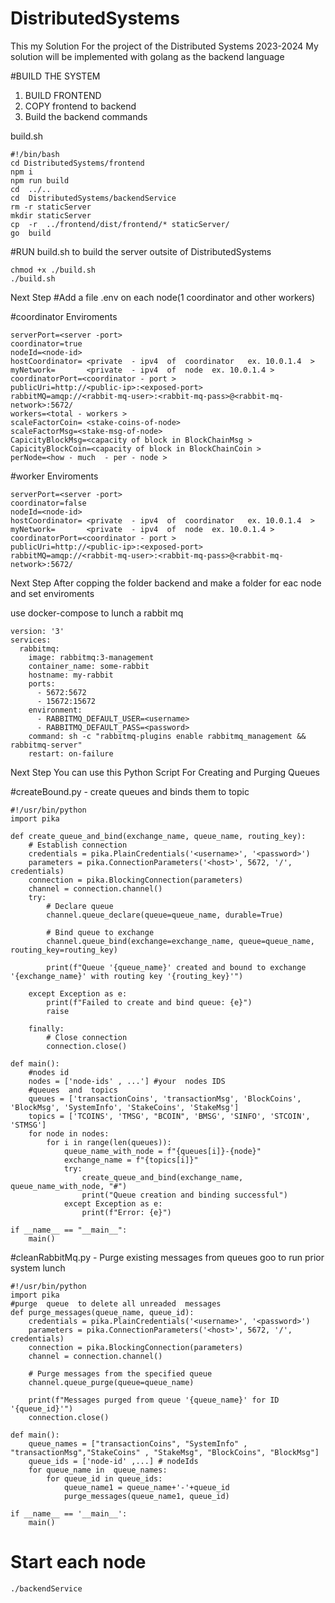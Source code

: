 # DistributedSystems
This  my  Solution  For  the project  of  the Distributed Systems  2023-2024
My solution will be  implemented  with  golang as  the  backend  language 

#BUILD THE SYSTEM
1)  BUILD FRONTEND
2)  COPY frontend to backend
3)  Build the backend
commands

build.sh
```
#!/bin/bash
cd DistributedSystems/frontend
npm i
npm run build
cd  ../..
cd  DistributedSystems/backendService
rm -r staticServer
mkdir staticServer
cp  -r  ../frontend/dist/frontend/* staticServer/
go  build
```

#RUN build.sh  to build the  server outsite of  DistributedSystems
```
chmod +x ./build.sh
./build.sh
```

Next Step 
#Add  a file .env on each node(1 coordinator and  other workers)


#coordinator Enviroments
```
serverPort=<server -port>
coordinator=true
nodeId=<node-id>
hostCoordinator= <private  - ipv4  of  coordinator   ex. 10.0.1.4  >
myNetwork=       <private  - ipv4  of  node  ex. 10.0.1.4 >
coordinatorPort=<coordinator - port >
publicUri=http://<public-ip>:<exposed-port>
rabbitMQ=amqp://<rabbit-mq-user>:<rabbit-mq-pass>@<rabbit-mq-network>:5672/
workers=<total - workers >
scaleFactorCoin= <stake-coins-of-node>
scaleFactorMsg=<stake-msg-of-node>
CapicityBlockMsg=<capacity of block in BlockChainMsg >
CapicityBlockCoin=<capacity of block in BlockChainCoin >
perNode=<how - much  - per - node >
```
#worker Enviroments 
```
serverPort=<server -port>
coordinator=false
nodeId=<node-id>
hostCoordinator= <private  - ipv4  of  coordinator   ex. 10.0.1.4  >
myNetwork=       <private  - ipv4  of  node  ex. 10.0.1.4 >
coordinatorPort=<coordinator - port >
publicUri=http://<public-ip>:<exposed-port>
rabbitMQ=amqp://<rabbit-mq-user>:<rabbit-mq-pass>@<rabbit-mq-network>:5672/
```

Next Step
After copping  the  folder  backend  and  make  a folder for eac node and set enviroments  

use  docker-compose to lunch a rabbit mq 
```
version: '3'
services:
  rabbitmq:
    image: rabbitmq:3-management
    container_name: some-rabbit
    hostname: my-rabbit
    ports:
      - 5672:5672
      - 15672:15672
    environment:
      - RABBITMQ_DEFAULT_USER=<username>
      - RABBITMQ_DEFAULT_PASS=<password>
    command: sh -c "rabbitmq-plugins enable rabbitmq_management && rabbitmq-server"
    restart: on-failure
```

Next Step
You can use  this  Python  Script  For  Creating and Purging Queues 


#createBound.py -  create  queues  and  binds them  to topic 
```
#!/usr/bin/python
import pika

def create_queue_and_bind(exchange_name, queue_name, routing_key):
    # Establish connection
    credentials = pika.PlainCredentials('<username>', '<password>')
    parameters = pika.ConnectionParameters('<host>', 5672, '/', credentials)
    connection = pika.BlockingConnection(parameters)
    channel = connection.channel()
    try:
        # Declare queue
        channel.queue_declare(queue=queue_name, durable=True)

        # Bind queue to exchange
        channel.queue_bind(exchange=exchange_name, queue=queue_name, routing_key=routing_key)

        print(f"Queue '{queue_name}' created and bound to exchange '{exchange_name}' with routing key '{routing_key}'")

    except Exception as e:
        print(f"Failed to create and bind queue: {e}")
        raise

    finally:
        # Close connection
        connection.close()

def main():
    #nodes id
    nodes = ['node-ids' , ...'] #your  nodes IDS 
    #queues  and  topics
    queues = ['transactionCoins', 'transactionMsg', 'BlockCoins', 'BlockMsg', 'SystemInfo', 'StakeCoins', 'StakeMsg']
    topics = ['TCOINS', 'TMSG', "BCOIN", 'BMSG', 'SINFO', 'STCOIN', 'STMSG']
    for node in nodes:
        for i in range(len(queues)):
            queue_name_with_node = f"{queues[i]}-{node}"
            exchange_name = f"{topics[i]}"
            try:
                create_queue_and_bind(exchange_name, queue_name_with_node, "#")
                print("Queue creation and binding successful")
            except Exception as e:
                print(f"Error: {e}")

if __name__ == "__main__":
    main()
```
#cleanRabbitMq.py -  Purge existing  messages  from queues  goo  to run  prior system  lunch 
```
#!/usr/bin/python
import pika
#purge  queue  to delete all unreaded  messages
def purge_messages(queue_name, queue_id):
    credentials = pika.PlainCredentials('<username>', '<password>')
    parameters = pika.ConnectionParameters('<host>', 5672, '/', credentials)
    connection = pika.BlockingConnection(parameters)
    channel = connection.channel()

    # Purge messages from the specified queue
    channel.queue_purge(queue=queue_name)

    print(f"Messages purged from queue '{queue_name}' for ID '{queue_id}'")
    connection.close()

def main():
    queue_names = ["transactionCoins", "SystemInfo" , "transactionMsg","StakeCoins" , "StakeMsg", "BlockCoins", "BlockMsg"]
    queue_ids = ['node-id' ,...] # nodeIds
    for queue_name in  queue_names:
        for queue_id in queue_ids:
            queue_name1 = queue_name+'-'+queue_id
            purge_messages(queue_name1, queue_id)

if __name__ == '__main__':
    main()
```

# Start  each node  
```
./backendService
```
